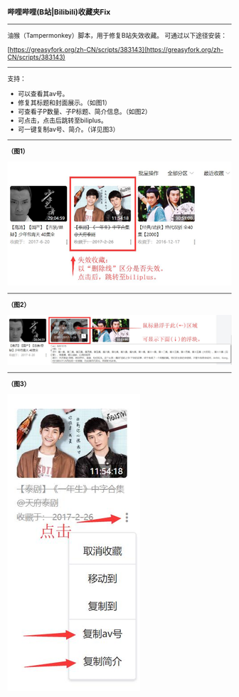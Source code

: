 ### 哔哩哔哩(B站|Bilibili)收藏夹Fix

* * *
油猴（Tampermonkey）脚本，用于修复B站失效收藏。
可通过以下途径安装：

[https://greasyfork.org/zh-CN/scripts/383143](https://greasyfork.org/zh-CN/scripts/383143)


* * *

支持：

* 可以查看其av号。
* 修复其标题和封面展示。（如图1）
* 可查看子P数量、子P标题、简介信息。（如图2）
* 可点击，点击后跳转至biliplus。
* 可一键复制av号、简介。（详见图3）


* * *

**（图1）**

![](https://raw.githubusercontent.com/Mr-Po/bilibili-favorites-fix/master/media/01.jpg)
* * *

**（图2）**

![](https://raw.githubusercontent.com/Mr-Po/bilibili-favorites-fix/master/media/02.jpg)
* * *

**（图3）**

![](https://raw.githubusercontent.com/Mr-Po/bilibili-favorites-fix/master/media/03.jpg)